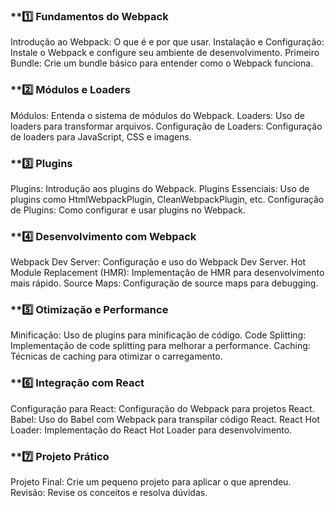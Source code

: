 

###  **1️⃣ Fundamentos do Webpack

 Introdução ao Webpack: O que é e por que usar.
 Instalação e Configuração: Instale o Webpack e configure seu ambiente de desenvolvimento.
 Primeiro Bundle: Crie um bundle básico para entender como o Webpack funciona.

### **2️⃣  Módulos e Loaders

 Módulos: Entenda o sistema de módulos do Webpack.
 Loaders: Uso de loaders para transformar arquivos.
 Configuração de Loaders: Configuração de loaders para JavaScript, CSS e imagens.

###  **3️⃣ Plugins

 Plugins: Introdução aos plugins do Webpack.
 Plugins Essenciais: Uso de plugins como HtmlWebpackPlugin, CleanWebpackPlugin, etc.
 Configuração de Plugins: Como configurar e usar plugins no Webpack.

### **4️⃣ Desenvolvimento com Webpack

 Webpack Dev Server: Configuração e uso do Webpack Dev Server.
 Hot Module Replacement (HMR): Implementação de HMR para desenvolvimento mais rápido.
 Source Maps: Configuração de source maps para debugging.

### **5️⃣ Otimização e Performance

 Minificação: Uso de plugins para minificação de código.
 Code Splitting: Implementação de code splitting para melhorar a performance.
 Caching: Técnicas de caching para otimizar o carregamento.

### **6️⃣ Integração com React

 Configuração para React: Configuração do Webpack para projetos React.
 Babel: Uso do Babel com Webpack para transpilar código React.
 React Hot Loader: Implementação do React Hot Loader para desenvolvimento.

### **7️⃣ Projeto Prático

 Projeto Final: Crie um pequeno projeto para aplicar o que aprendeu.
 Revisão: Revise os conceitos e resolva dúvidas.

